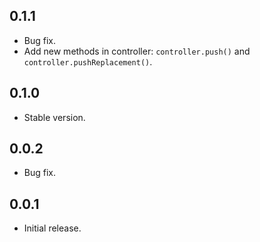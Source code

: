 ## 0.1.1
* Bug fix.
* Add new methods in controller: `controller.push()` and `controller.pushReplacement()`.
## 0.1.0
*  Stable version.
## 0.0.2
* Bug fix.
## 0.0.1
* Initial release.

